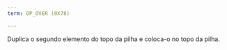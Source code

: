 ```yaml
---
term: OP_OVER (0X78)

---
```

Duplica o segundo elemento do topo da pilha e coloca-o no topo da pilha.